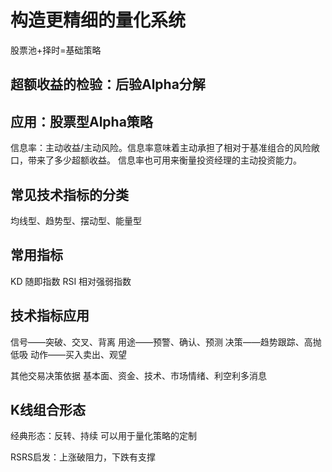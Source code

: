 # 构造更精细的量化系统
股票池+择时=基础策略
## 超额收益的检验：后验Alpha分解
## 应用：股票型Alpha策略

信息率：主动收益/主动风险。信息率意味着主动承担了相对于基准组合的风险敞口，带来了多少超额收益。
信息率也可用来衡量投资经理的主动投资能力。

## 常见技术指标的分类
均线型、趋势型、摆动型、能量型

## 常用指标
KD 随即指数
RSI 相对强弱指数

## 技术指标应用
信号——突破、交叉、背离
用途——预警、确认、预测
决策——趋势跟踪、高抛低吸
动作——买入卖出、观望

其他交易决策依据
基本面、资金、技术、市场情绪、利空利多消息

## K线组合形态
经典形态：反转、持续
可以用于量化策略的定制

RSRS启发：上涨破阻力，下跌有支撑

